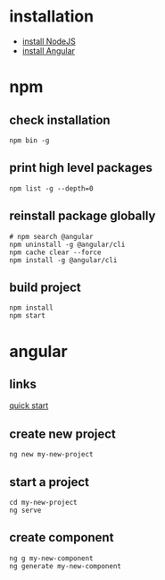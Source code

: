 # installation
* [install NodeJS](https://github.com/nodejs/help/wiki/Installation)
* [install Angular](https://cli.angular.io/)

# npm
## check installation
```
npm bin -g
```

## print high level packages
```
npm list -g --depth=0
```

## reinstall package globally
```
# npm search @angular
npm uninstall -g @angular/cli
npm cache clear --force
npm install -g @angular/cli 
```

## build project
```
npm install
npm start
```

# angular
## links
[quick start](https://github.com/angular/quickstart.git)

## create new project
```
ng new my-new-project
```
## start a project
```
cd my-new-project
ng serve
```

## create component
```
ng g my-new-component
ng generate my-new-component
```